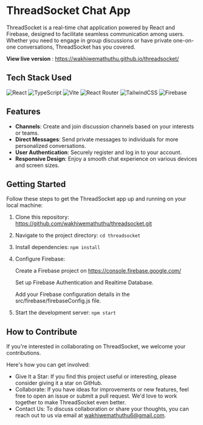 # ThreadSocket Chat App

ThreadSocket is a real-time chat application powered by React and Firebase, designed to facilitate seamless communication among users. Whether you need to engage in group discussions or have private one-on-one conversations, ThreadSocket has you covered.

**View live version** : https://wakhiwemathuthu.github.io/threadsocket/

## Tech Stack Used
![React](https://img.shields.io/badge/react-%2320232a.svg?style=for-the-badge&logo=react&logoColor=%2361DAFB)
![TypeScript](https://img.shields.io/badge/typescript-%23007ACC.svg?style=for-the-badge&logo=typescript&logoColor=white)
![Vite](https://img.shields.io/badge/vite-%23646CFF.svg?style=for-the-badge&logo=vite&logoColor=white)
![React Router](https://img.shields.io/badge/React_Router-CA4245?style=for-the-badge&logo=react-router&logoColor=white)
![TailwindCSS](https://img.shields.io/badge/tailwindcss-%2338B2AC.svg?style=for-the-badge&logo=tailwind-css&logoColor=white)
![Firebase](https://img.shields.io/badge/firebase-%23039BE5.svg?style=for-the-badge&logo=firebase)

## Features

- **Channels**: Create and join discussion channels based on your interests or teams.
- **Direct Messages**: Send private messages to individuals for more personalized conversations.
- **User Authentication**: Securely register and log in to your account.
- **Responsive Design**: Enjoy a smooth chat experience on various devices and screen sizes.

## Getting Started

Follow these steps to get the ThreadSocket app up and running on your local machine:

1. Clone this repository:
   https://github.com/wakhiwemathuthu/threadsocket.git
2. Navigate to the project directory:
   `cd threadsocket`
3. Install dependencies:
   `npm install`
4. Configure Firebase:
   
   Create a Firebase project on https://console.firebase.google.com/
   
   Set up Firebase Authentication and Realtime Database.
   
   Add your Firebase configuration details in the src/firebase/firebaseConfig.js file.
   
6. Start the development server:
   `npm start`

## How to Contribute

If you're interested in collaborating on ThreadSocket, we welcome your contributions.

 Here's how you can get involved:

- Give It a Star: If you find this project useful or interesting, please consider giving it a star on GitHub.
- Collaborate: If you have ideas for improvements or new features, feel free to open an issue or submit a pull request. We'd love to work together to make ThreadSocket even better.
- Contact Us: To discuss collaboration or share your thoughts, you can reach out to us via email at wakhiwemathuthu6@gmail.com.

